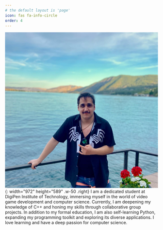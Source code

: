 ```yaml
---
# the default layout is 'page'
icon: fas fa-info-circle
order: 4
---
```


![Desktop View](assets/img/me.png){: width="972" height="589" .w-50 .right}
I am a dedicated student at DigiPen Institute of Technology, immersing myself in the world of video game development and computer science. Currently, I am deepening my knowledge of C++ and honing my skills through collaborative group projects. In addition to my formal education, I am also self-learning Python, expanding my programming toolkit and exploring its diverse applications. I love learning and have a deep passion for computer science.